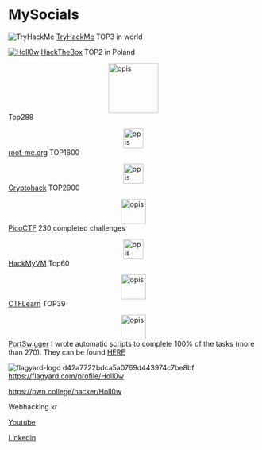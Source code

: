 # MySocials
<img src="https://tryhackme-badges.s3.amazonaws.com/Holl0w.png" alt="TryHackMe"> [TryHackMe](https://tryhackme.com/p/Holl0w) TOP3 in world

[ ![Holl0w](https://www.hackthebox.eu/badge/image/354936)](https://app.hackthebox.com/profile/354936) [HackTheBox](https://app.hackthebox.com/profile/354936) TOP2 in Poland

<img src="https://github.com/user-attachments/assets/7d6fee40-6d96-432a-950d-5755ebadd62f" alt="opis" width="100" style="display: block; margin: auto;" /> Top288


<img src="https://github.com/user-attachments/assets/e17b71c9-4c5a-4ef2-8fea-77a91c8c07be" alt="opis" width="40" style="display: block; margin: auto;" />  [root-me.org](https://www.root-me.org/PanAdamski) TOP1600



<img src="https://github.com/user-attachments/assets/67f3d359-473c-425a-94cc-7c72aed250fe" alt="opis" width="40" style="display: block; margin: auto;" />  [Cryptohack](https://cryptohack.org/user/PanAdamski/) TOP2900



<img src="https://github.com/user-attachments/assets/72c6ba00-790b-48ce-aebc-01a577893240" alt="opis" width="50" style="display: block; margin: auto;" /> [PicoCTF](https://play.picoctf.org/users/PanAdamski) 230 completed challenges

<img src="https://github.com/user-attachments/assets/3c7dc736-d8d2-4050-ba15-014b1017f060" alt="opis" width="40" style="display: block; margin: auto;" /> [HackMyVM](https://hackmyvm.eu/profile/?user=Holl0w) Top60

<img src="https://github.com/user-attachments/assets/c96dc3c9-6a36-4ed5-89b6-691b30313667" alt="opis" width="50" style="display: block; margin: auto;" />  [CTFLearn](https://ctflearn.com/user/Holl0w) TOP39



 <img src="https://github.com/user-attachments/assets/53be42c0-9d5a-4c06-9d28-650067cb0d85" alt="opis" width="50" style="display: block; margin: auto;" />  [PortSwigger](https://portswigger.net/web-security/hall-of-fame) I wrote automatic scripts to complete 100% of the tasks (more than 270). They can be found [HERE](https://github.com/PanAdamski/AllPortSwiggerSolutions)



![flagyard-logo d42a7722bdca5a0769d443974c7be8bf](https://github.com/user-attachments/assets/5cd65f49-d267-4ed4-825b-8a56e83b0a3a) https://flagyard.com/profile/Holl0w





https://pwn.college/hacker/Holl0w

Webhacking.kr 

[Youtube](https://www.youtube.com/@AdamskiCTF)

[Linkedin](https://www.linkedin.com/in/bartlomiejadamski/)





